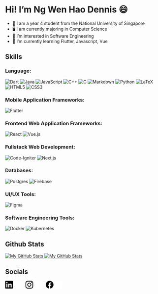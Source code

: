 # Hi! I’m Ng Wen Hao Dennis 😄
- 📖 I am a year 4 student from the National University of Singapore
- 🖥️ I am currently majoring in Computer Science
- 👀 I’m interested in Software Engineering
- 🌱 I’m currently learning Flutter, Javascript, Vue

## Skills
### Language:
![Dart](https://img.shields.io/badge/dart-%230175C2.svg?style=for-the-badge&logo=dart&logoColor=white)
![Java](https://img.shields.io/badge/java-%23ED8B00.svg?style=for-the-badge&logo=openjdk&logoColor=white)
![JavaScript](https://img.shields.io/badge/javascript-%23323330.svg?style=for-the-badge&logo=javascript&logoColor=%23F7DF1E)
![C++](https://img.shields.io/badge/c++-%2300599C.svg?style=for-the-badge&logo=c%2B%2B&logoColor=white)
![C](https://img.shields.io/badge/c-%2300599C.svg?style=for-the-badge&logo=c&logoColor=white)
![Markdown](https://img.shields.io/badge/markdown-%23000000.svg?style=for-the-badge&logo=markdown&logoColor=white)
![Python](https://img.shields.io/badge/python-3670A0?style=for-the-badge&logo=python&logoColor=ffdd54)
![LaTeX](https://img.shields.io/badge/latex-%23008080.svg?style=for-the-badge&logo=latex&logoColor=white)
![HTML5](https://img.shields.io/badge/html5-%23E34F26.svg?style=for-the-badge&logo=html5&logoColor=white)
 ![CSS3](https://img.shields.io/badge/css3-%231572B6.svg?style=for-the-badge&logo=css3&logoColor=white)

### Mobile Application Frameworks:
![Flutter](https://img.shields.io/badge/Flutter-%2302569B.svg?style=for-the-badge&logo=Flutter&logoColor=white)

### Frontend Web Application Frameworks:
![React](https://img.shields.io/badge/react-%2320232a.svg?style=for-the-badge&logo=react&logoColor=%2361DAFB)
![Vue.js](https://img.shields.io/badge/vuejs-%2335495e.svg?style=for-the-badge&logo=vuedotjs&logoColor=%234FC08D)

### Fullstack Web Development:
![Code-Igniter](https://img.shields.io/badge/CodeIgniter-%23EF4223.svg?style=for-the-badge&logo=codeIgniter&logoColor=white)
![Next.js](https://img.shields.io/badge/next%20js-000000?style=for-the-badge&logo=nextdotjs&logoColor=white)

### Databases:
![Postgres](https://img.shields.io/badge/postgres-%23316192.svg?style=for-the-badge&logo=postgresql&logoColor=white)
![Firebase](https://img.shields.io/badge/firebase-%23039BE5.svg?style=for-the-badge&logo=firebase)

### UI/UX Tools:
![Figma](https://img.shields.io/badge/figma-%23F24E1E.svg?style=for-the-badge&logo=figma&logoColor=white)

### Software Engineering Tools:
![Docker](https://img.shields.io/badge/docker-%230db7ed.svg?style=for-the-badge&logo=docker&logoColor=white)
![Kubernetes](https://img.shields.io/badge/kubernetes-%23326ce5.svg?style=for-the-badge&logo=kubernetes&logoColor=white)

## Github Stats
<a href="https://github.com/denniszedead#gh-light-mode-only">
  <img src="https://github-readme-stats.vercel.app/api?username=denniszedead&show_icons=true#gh-light-mode-only" alt="My GitHub Stats" />
</a>

<a href="https://github.com/denniszedead#gh-dark-mode-only">
  <img src="https://github-readme-stats.vercel.app/api?username=denniszedead&theme=dark&show_icons=true#gh-dark-mode-only" alt="My GitHub Stats" />
</a>

## Socials
[<img src="./image/linkedin_day.svg#gh-light-mode-only" width="25">](https://www.linkedin.com/in/ng-wen-hao-dennis-1b5650131/#gh-light-mode-only)
[<img src="./image/linkedin_dark.svg#gh-dark-mode-only" width="25">](https://www.linkedin.com/in/ng-wen-hao-dennis-1b5650131/#gh-dark-mode-only)
&nbsp;
[<img src="./image/instagram_day.svg#gh-light-mode-only" width="25">](https://www.instagram.com/denniszedead/#gh-light-mode-only)
[<img src="./image/instagram_dark.svg#gh-dark-mode-only" width="25">](https://www.instagram.com/denniszedead/#gh-dark-mode-only)
&nbsp;
[<img src="./image/facebook_day.svg#gh-light-mode-only" width="25">](https://www.facebook.com/dennisngwh/#gh-light-mode-only)
[<img src="./image/facebook_dark.svg#gh-dark-mode-only" width="25">](https://www.facebook.com/dennisngwh/#gh-dark-mode-only)

<!---
Denniszedead/Denniszedead is a ✨ special ✨ repository because its `README.md` (this file) appears on your GitHub profile.
You can click the Preview link to take a look at your changes.
--->
